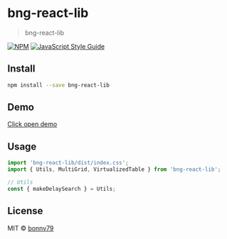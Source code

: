 # bng-react-lib

> bng-react-lib

[![NPM](https://img.shields.io/npm/v/bng-react-lib.svg)](https://www.npmjs.com/package/bng-react-lib) [![JavaScript Style Guide](https://img.shields.io/badge/code_style-standard-brightgreen.svg)](https://standardjs.com)

## Install

```bash
npm install --save bng-react-lib
```

## Demo
<a href="https://bonnv79.github.io/bng-react-lib/">Click open demo<a/>

## Usage

```jsx
import 'bng-react-lib/dist/index.css';
import { Utils, MultiGrid, VirtualizedTable } from 'bng-react-lib';

// Utils
const { makeDelaySearch } = Utils;

```

## License

MIT © [bonnv79](https://github.com/bonnv79)
